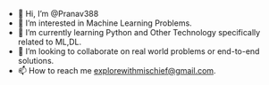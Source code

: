 - 👋 Hi, I’m @Pranav388
- 👀 I’m interested in Machine Learning Problems.
- 🌱 I’m currently learning Python and Other Technology specifically related to ML,DL.
- 💞️ I’m looking to collaborate on real world problems or end-to-end solutions.
- 📫 How to reach me explorewithmischief@gmail.com.

<!---
Pranav388/Pranav388 is a ✨ special ✨ repository because its `README.md` (this file) appears on your GitHub profile.
You can click the Preview link to take a look at your changes.
--->
